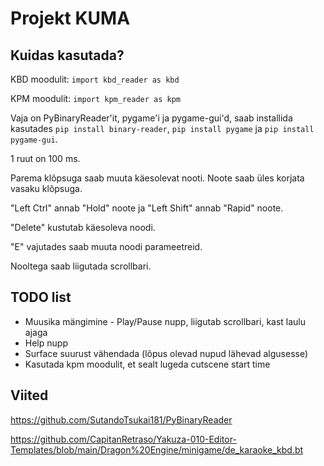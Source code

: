 # Projekt KUMA
## Kuidas kasutada?
KBD moodulit:
`import kbd_reader as kbd`

KPM moodulit:
`import kpm_reader as kpm`

Vaja on PyBinaryReader'it, pygame'i ja pygame-gui'd, saab installida kasutades `pip install binary-reader`, `pip install pygame` ja `pip install pygame-gui`.


1 ruut on 100 ms.

Parema klõpsuga saab muuta käesolevat nooti. Noote saab üles korjata vasaku klõpsuga.

"Left Ctrl" annab "Hold" noote ja "Left Shift" annab "Rapid" noote.

"Delete" kustutab käesoleva noodi.

"E" vajutades saab muuta noodi parameetreid.

Nooltega saab liigutada scrollbari.

## TODO list
* Muusika mängimine - Play/Pause nupp, liigutab scrollbari, kast laulu ajaga
* Help nupp
* Surface suurust vähendada (lõpus olevad nupud lähevad algusesse)
* Kasutada kpm moodulit, et sealt lugeda cutscene start time 

## Viited
https://github.com/SutandoTsukai181/PyBinaryReader

https://github.com/CapitanRetraso/Yakuza-010-Editor-Templates/blob/main/Dragon%20Engine/minigame/de_karaoke_kbd.bt
